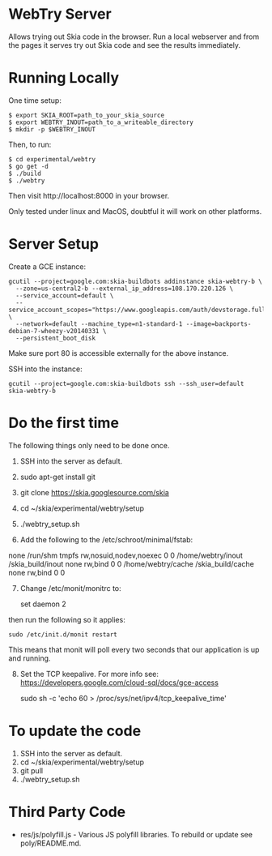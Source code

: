WebTry Server
=============

Allows trying out Skia code in the browser. Run a local webserver
and from the pages it serves try out Skia code and see the results
immediately.


Running Locally
===============

One time setup:

    $ export SKIA_ROOT=path_to_your_skia_source
    $ export WEBTRY_INOUT=path_to_a_writeable_directory
    $ mkdir -p $WEBTRY_INOUT

Then, to run:

    $ cd experimental/webtry
    $ go get -d
    $ ./build
    $ ./webtry

Then visit http://localhost:8000 in your browser.

Only tested under linux and MacOS, doubtful it will work on other platforms.


Server Setup
============

Create a GCE instance:

    gcutil --project=google.com:skia-buildbots addinstance skia-webtry-b \
      --zone=us-central2-b --external_ip_address=108.170.220.126 \
      --service_account=default \
      --service_account_scopes="https://www.googleapis.com/auth/devstorage.full_control" \
      --network=default --machine_type=n1-standard-1 --image=backports-debian-7-wheezy-v20140331 \
      --persistent_boot_disk

Make sure port 80 is accessible externally for the above instance.

SSH into the instance:

    gcutil --project=google.com:skia-buildbots ssh --ssh_user=default skia-webtry-b


Do the first time
=================

The following things only need to be done once.

1. SSH into the server as default.
2. sudo apt-get install git
3. git clone https://skia.googlesource.com/skia
4. cd ~/skia/experimental/webtry/setup
5. ./webtry_setup.sh

6. Add the following to the /etc/schroot/minimal/fstab:

  none /run/shm tmpfs rw,nosuid,nodev,noexec 0 0
  /home/webtry/inout             /skia_build/inout  none    rw,bind         0       0
  /home/webtry/cache             /skia_build/cache  none    rw,bind         0       0

7. Change /etc/monit/monitrc to:

    set daemon 2

then run the following so it applies:

    sudo /etc/init.d/monit restart

This means that monit will poll every two seconds that our application is up and running.

8. Set the TCP keepalive. For more info see:
   https://developers.google.com/cloud-sql/docs/gce-access

    sudo sh -c 'echo 60 > /proc/sys/net/ipv4/tcp_keepalive_time'


To update the code
==================

1. SSH into the server as default.
2. cd ~/skia/experimental/webtry/setup
3. git pull
4. ./webtry_setup.sh


Third Party Code
================

  * res/js/polyfill.js - Various JS polyfill libraries. To rebuild or update
    see poly/README.md.
